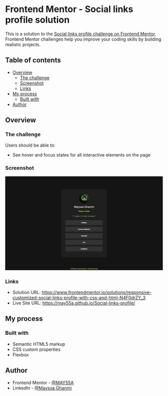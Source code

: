 # Frontend Mentor - Social links profile solution

This is a solution to the [Social links profile challenge on Frontend Mentor](https://www.frontendmentor.io/challenges/social-links-profile-UG32l9m6dQ). Frontend Mentor challenges help you improve your coding skills by building realistic projects. 

## Table of contents

- [Overview](#overview)
  - [The challenge](#the-challenge)
  - [Screenshot](#screenshot)
  - [Links](#links)
- [My process](#my-process)
  - [Built with](#built-with)
- [Author](#author)


## Overview

### The challenge

Users should be able to:

- See hover and focus states for all interactive elements on the page

### Screenshot

![](./screenshot.jpeg)


### Links

- Solution URL: https://www.frontendmentor.io/solutions/responsive-customized-social-links-profile-with-css-and-html-N4F0drZY_3
- Live Site URL: https://may55a.github.io/Social-links-profile/

## My process

### Built with

- Semantic HTML5 markup
- CSS custom properties
- Flexbox


## Author

- Frontend Mentor - [@MAY55A](https://www.frontendmentor.io/profile/MAY55A)
- LinkedIn - [@Mayssa Ghanmi](https://www.linkedin.com/in/mayssa-ghanmi-a85369276)
